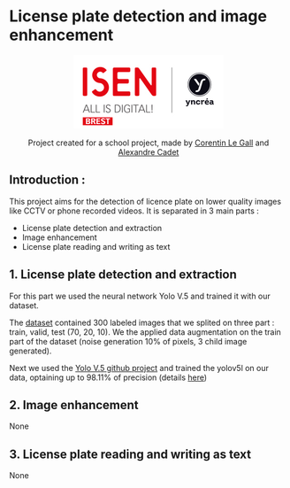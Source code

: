 # License plate detection and image enhancement
<p align="center">
    <img src='https://github.com/Kernic/License_plate_detection_and_image_enhancement/blob/main/school_logo.jpg?raw=true'></img>
</p>
<p align="center">
Project created for a school project, made by <a href='https://github.com/Kernic'>Corentin Le Gall</a> and <a href='https://github.com/acadet22'>Alexandre Cadet</a>
</p>

## Introduction :

This project aims for the detection of licence plate on lower quality images like CCTV or phone recorded videos. 
It is separated in 3 main parts : 
- License plate detection and extraction 
- Image enhancement 
- License plate reading and writing as text

## 1. License plate detection and extraction

For this part we used the neural network Yolo V.5 and trained it with our dataset. 

The <a href='https://github.com/Kernic/License_plate_detection_and_image_enhancement/tree/main/dataset'>dataset</a> contained 300 labeled images that we splited on three part : train, valid, test (70, 20, 10). We the applied data augmentation on the train part of the dataset (noise generation 10% of pixels, 3 child image generated).

Next we used the <a href='https://github.com/ultralytics/yolov5'>Yolo V.5 github project</a> and trained the yolov5l on our data, optaining up to 98.11% of precision (details <a href='https://wandb.ai/kernic/train/runs/2f8ncml1?workspace=user-kernic'>here</a>)

## 2. Image enhancement

None

## 3. License plate reading and writing as text

None

